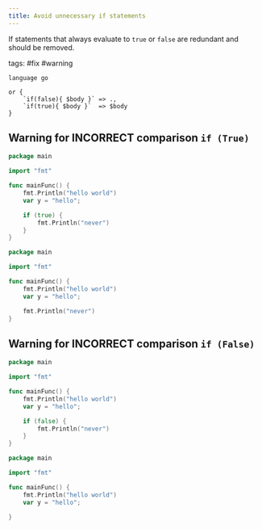 ```yaml
---
title: Avoid unnecessary if statements
---
```


If statements that always evaluate to `true` or `false` are redundant and should be removed.

tags: #fix #warning

```grit
language go

or {
	`if(false){ $body }` => .,
	`if(true){ $body }`  => $body
}
```

## Warning for INCORRECT comparison `if (True)`

```go
package main

import "fmt"

func mainFunc() {
    fmt.Println("hello world")
    var y = "hello";

    if (true) {
        fmt.Println("never")
    }
}
```

```go
package main

import "fmt"

func mainFunc() {
    fmt.Println("hello world")
    var y = "hello";

    fmt.Println("never")
}
```


## Warning for INCORRECT comparison `if (False)`

```go
package main

import "fmt"

func mainFunc() {
    fmt.Println("hello world")
    var y = "hello";

    if (false) {
        fmt.Println("never")
    }
}
```


```go
package main

import "fmt"

func mainFunc() {
    fmt.Println("hello world")
    var y = "hello";

}
```